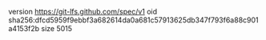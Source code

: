 version https://git-lfs.github.com/spec/v1
oid sha256:dfcd5959f9ebbf3a682614da0a681c57913625db347f793f6a88c901a4153f2b
size 5015
